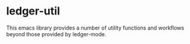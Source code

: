 # ledger-util

This emacs library provides a number of utility functions and workflows beyond those provided by ledger-mode.